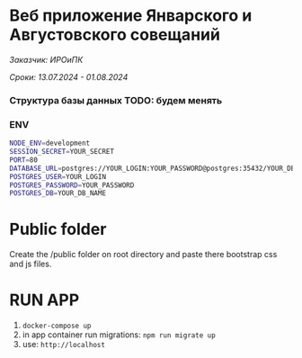 # Веб приложение Январского и Августовского совещаний

_Заказчик: ИРОиПК_

_Сроки: 13.07.2024 - 01.08.2024_

### Структура базы данных TODO: будем менять

### ENV

```bash
NODE_ENV=development
SESSION_SECRET=YOUR_SECRET
PORT=80
DATABASE_URL=postgres://YOUR_LOGIN:YOUR_PASSWORD@postgres:35432/YOUR_DB_NAME
POSTGRES_USER=YOUR_LOGIN
POSTGRES_PASSWORD=YOUR_PASSWORD
POSTGRES_DB=YOUR_DB_NAME
```

# Public folder

Create the /public folder on root directory and paste there bootstrap css and js files.

# RUN APP

1. `docker-compose up`
2. in app container run migrations: `npm run migrate up`
3. use: `http://localhost`
